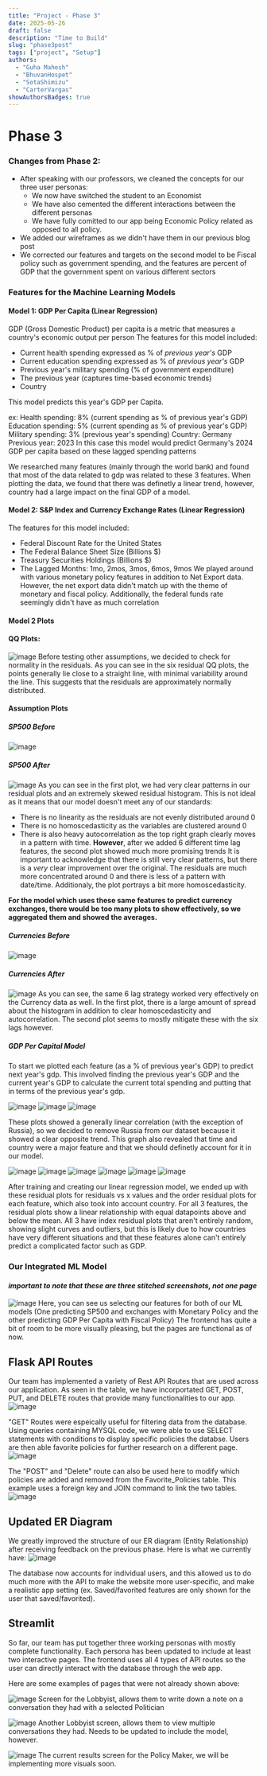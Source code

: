 ```yaml
---
title: "Project - Phase 3"
date: 2025-05-26
draft: false
description: "Time to Build"
slug: "phase3post"
tags: ["project", "Setup"]
authors:
  - "Guha Mahesh"
  - "BhuvanHospet"
  - "SotaShimizu"
  - "CarterVargas"
showAuthorsBadges: true
---
```


# Phase 3

### Changes from Phase 2:

- After speaking with our professors, we cleaned the concepts for our three user personas:
    - We now have switched the student to an Economist
    - We have also cemented the different interactions between the different personas
    - We have fully comitted to our app being Economic Policy related as opposed to all policy.
- We added our wireframes as we didn't have them in our previous blog post
- We corrected our features and targets on the second model to be Fiscal policy such as government spending, and the features are percent of GDP that the government spent on various different sectors


### Features for the Machine Learning Models

#### Model 1: GDP Per Capita (Linear Regression)

GDP (Gross Domestic Product) per capita is a metric that measures a country's economic output per person
The features for this model included:
- Current health spending expressed as % of *previous year's* GDP
- Current education spending expressed as % of *previous year's* GDP
- Previous year's military spending (% of government expenditure)
- The previous year (captures time-based economic trends)
- Country

This model predicts this year's GDP per Capita. 

ex: Health spending: 8% (current spending as % of previous year's GDP)
Education spending: 5% (current spending as % of previous year's GDP)
Military spending: 3% (previous year's spending)
Country: Germany
Previous year: 2023
In this case this model would predict Germany's 2024 GDP per capita based on these lagged spending patterns

We researched many features (mainly through the world bank) and found that most of the data related to gdp
was related to these 3 features. When plotting the data, we found that there was definetly a linear trend, however, country had a large impact on the final GDP of a model.


#### Model 2: S&P Index and Currency Exchange Rates (Linear Regression)
The features for this model included:
- Federal Discount Rate for the United States
- The Federal Balance Sheet Size (Billions $)
- Treasury Securities Holdings (Billions $)
- The Lagged Months: 1mo, 2mos, 3mos, 6mos, 9mos
We played around with various monetary policy features in addition to Net Export data. However, the net export data didn't match up with the theme of monetary and fiscal policy. Additionally, the federal funds rate seemingly didn't have as much correlation



#### Model 2 Plots

#### QQ Plots:
![image](https://i.ibb.co/spdZ8JRx/Screenshot-2025-06-04-at-10-40-37-PM.png)
Before testing other assumptions, we decided to check for normality in the residuals. As you can see in the six residual QQ plots, the points generally lie close to a straight line, with minimal variability around the line. This suggests that the residuals are approximately normally distributed.

#### Assumption Plots
##### SP500 Before
![image](https://i.ibb.co/6RNxngw7/Screenshot-2025-06-05-at-8-38-59-PM.png)
##### SP500 After
![image](https://i.ibb.co/Hf4JkP1L/Screenshot-2025-06-05-at-8-39-04-PM.png)
As you can see in the first plot, we had very clear patterns in our residual plots and an extremely skewed residual histogram. This is not ideal as it means that our model doesn't meet any of our standards:
- There is no linearity as the residuals are not evenly distributed around 0
- There is no homoscedasticity as the variables are clustered around 0
- There is also heavy autocorrelation as the top right graph clearly moves in a pattern with time.
**However**, after we added 6 different time lag features, the second plot showed much more promising trends
It is important to acknowledge that there is still very clear patterns, but there is a *very* clear improvement over the original. The residuals are much more concentrated around 0 and there is less of a pattern with date/time. Additionaly, the plot portrays a bit more homoscedasticity.

**For the model which uses these same features to predict currency exchanges, there would be too many plots to show effectively, so we aggregated them and showed the averages.**
##### Currencies Before
![image](https://i.ibb.co/nsmvR9Sy/Screenshot-2025-06-05-at-8-38-52-PM.png)
##### Currencies After
![image](https://i.ibb.co/P7BcW3T/Screenshot-2025-06-05-at-8-38-44-PM.png)
 As you can see, the same 6 lag strategy worked very effectively on the Currency data as well. In the first plot, there is a large amount of spread about the histogram in addition to clear homoscedasticity and autocorrelation. The second plot seems to mostly mitigate these with the six lags however.

##### GDP Per Capital Model

To start we plotted each feature (as a % of previous year's GDP) to predict next year's gdp. This involved finding the previous year's GDP and the current year's GDP to calculate the current total spending and putting that in terms of the previous year's gdp.

![image](https://i.ibb.co/v6P8jLvF/Screenshot-2025-06-05-at-11-49-30-PM.png)
![image](https://i.ibb.co/pBbHVLjG/Screenshot-2025-06-05-at-11-49-45-PM.png)
![image](https://i.ibb.co/rGnqvdh4/Screenshot-2025-06-05-at-11-49-56-PM.png)

These plots showed a generally linear correlation (with the exception of Russia), so we decided to remove Russia from our dataset because it showed a clear opposite trend. This graph also revealed that time and country were a major feature and that we should definetly account for it in our model.


![image](https://i.ibb.co/j1kw59G/Screenshot-2025-06-06-at-12-54-00-AM.png)
![image](https://i.ibb.co/j9MnRXRC/Screenshot-2025-06-06-at-12-55-16-AM.png)
![image](https://i.ibb.co/nqX1d0WS/Screenshot-2025-06-06-at-12-55-28-AM.png)
![image](https://i.ibb.co/n8CJfh1F/Screenshot-2025-06-06-at-12-55-43-AM.png)
![image](https://i.ibb.co/W426qPRc/Screenshot-2025-06-06-at-12-55-56-AM.png)
![image](https://i.ibb.co/k2LnNh1H/Screenshot-2025-06-06-at-12-56-08-AM.png)

After training and creating our linear regression model, we ended up with these residual plots for residuals vs x values and the order residual plots for each feature, which also took into account country. For all 3 features, the residual plots show a linear relationship with equal datapoints above and below the mean. All 3 have index residual plots that aren't entirely random, showing slight curves and outliers, but this is likely due to how countries have very different situations and that these features alone can't entirely predict a complicated factor such as GDP.

### Our Integrated ML Model
#### *important to note that these are three stitched screenshots, not one page*
![image](https://i.ibb.co/ycgMLzGY/Screenshot-2025-06-05-at-8-51-35-PM.png)
Here, you can see us selecting our features for both of our ML models (One predicting SP500 and exchanges with Monetary Policy and the other predicting GDP Per Capita with Fiscal Policy)
The frontend has quite a bit of room to be more visually pleasing, but the pages are functional as of now.

## Flask API Routes

Our team has implemented a variety of Rest API Routes that are used across our application. As seen in the table, we have incorportated GET, POST, PUT, and DELETE routes that provide many functionalities to our app.
![image](https://i.ibb.co/d0sNpTRn/Screenshot-2025-06-06-at-12-32-13-AM.png)

"GET" Routes were espeically useful for filtering data from the database. Using queries containing MYSQL code, we were able to use SELECT statements with conditions to display specific policies the databse. Users are then able favorite policies for further research on a different page.
![image](https://i.ibb.co/1tqW8PfL/Screenshot-2025-06-06-at-12-15-27-AM.png)

The "POST" and "Delete" route can also be used here to modify which policies are added and removed from the Favorite_Policies table. This example uses a foreign key and JOIN command to link the two tables.
![image](https://i.ibb.co/9HwNvxFw/Screenshot-2025-06-06-at-12-17-13-AM.png)

## Updated ER Diagram

We greatly improved the structure of our ER diagram (Entity Relationship) after receiving feedback on the previous phase. Here is what we currently have:
![image](https://i.ibb.co/0RVPS6Y1/Screenshot-2025-06-06-at-12-42-59-AM.png)

The database now accounts for individual users, and this allowed us to do much more with the API to make the website more user-specific, and make a realistic app setting (ex. Saved/favorited features are only shown for the user that saved/favorited).


## Streamlit

So far, our team has put together three working personas with mostly complete functionality. Each persona has been updated to include at least two interactive pages. The frontend uses all 4 types of API routes so the user can directly interact with the database through the web app. 

Here are some examples of pages that were not already shown above:

![image](https://i.ibb.co/gZ6XBGMN/Screenshot-2025-06-06-at-12-49-44-AM.png)
Screen for the Lobbyist, allows them to write down a note on a conversation they had with a selected Politician

![image](https://i.ibb.co/wZzZC0ZT/Screenshot-2025-06-06-at-12-55-09-AM.png)
Another Lobbyist screen, allows them to view multiple conversations they had. Needs to be updated to include the model, however.

![image](https://i.ibb.co/tw9DsMQP/Screenshot-2025-06-06-at-12-57-01-AM.png)
The current results screen for the Policy Maker, we will be implementing more visuals soon.

